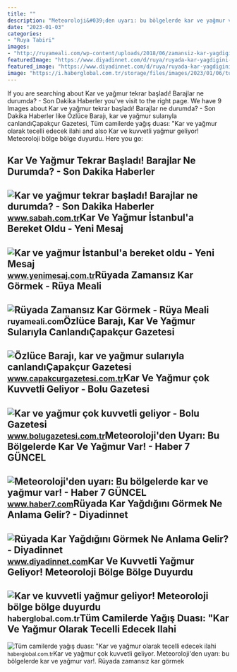```yaml
---
title: ""
description: "Meteoroloji&#039;den uyarı: bu bölgelerde kar ve yağmur var!"
date: "2023-01-03"
categories:
- "Ruya Tabiri"
images:
- "http://ruyameali.com/wp-content/uploads/2018/06/zamansiz-kar-yagdigini-gormek-1140x641.jpg"
featuredImage: "https://www.diyadinnet.com/d/ruya/ruyada-kar-yagdigini-gormek-ne-anlama-gelir-833.jpg"
featured_image: "https://www.diyadinnet.com/d/ruya/ruyada-kar-yagdigini-gormek-ne-anlama-gelir-833.jpg"
image: "https://i.haberglobal.com.tr/storage/files/images/2023/01/06/tum-camilerde-yagis-duasi-kar-ve-yagmur-olarak-tecelli-edecek-ilahi-rahmete-muhtaciz-TncP.jpg"
---
```


If you are searching about Kar ve yağmur tekrar başladı! Barajlar ne durumda? - Son Dakika Haberler you've visit to the right page. We have 9 Images about Kar ve yağmur tekrar başladı! Barajlar ne durumda? - Son Dakika Haberler like Özlüce Barajı, kar ve yağmur sularıyla canlandıÇapakçur Gazetesi, Tüm camilerde yağış duası: "Kar ve yağmur olarak tecelli edecek ilahi and also Kar ve kuvvetli yağmur geliyor! Meteoroloji bölge bölge duyurdu. Here you go:

Kar Ve Yağmur Tekrar Başladı! Barajlar Ne Durumda? - Son Dakika Haberler
------------------------------------------------------------------------

 ![Kar ve yağmur tekrar başladı! Barajlar ne durumda? - Son Dakika Haberler](https://iasbh.tmgrup.com.tr/bdd60e/752/395/0/32/862/486?u=https://isbh.tmgrup.com.tr/sbh/2021/02/12/kar-ve-yagmur-tekrar-basladi-barajlar-ne-durumda-1613119260946.jpg) <small>www.sabah.com.tr</small>Kar Ve Yağmur İstanbul'a Bereket Oldu - Yeni Mesaj
--------------------------------------------------

 ![Kar ve yağmur İstanbul'a bereket oldu - Yeni Mesaj](https://www.yenimesaj.com.tr/resimler/haberler/28/kar-ve-yagmur-istanbula-bereket-oldu-H1425295-11.jpg) <small>www.yenimesaj.com.tr</small>Rüyada Zamansız Kar Görmek - Rüya Meali
---------------------------------------

 ![Rüyada Zamansız Kar Görmek - Rüya Meali](http://ruyameali.com/wp-content/uploads/2018/06/zamansiz-kar-yagdigini-gormek-1140x641.jpg) <small>ruyameali.com</small>Özlüce Barajı, Kar Ve Yağmur Sularıyla CanlandıÇapakçur Gazetesi
----------------------------------------------------------------

 ![Özlüce Barajı, kar ve yağmur sularıyla canlandıÇapakçur Gazetesi](https://www.capakcurgazetesi.com.tr/wp-content/uploads/2022/05/Ozluce-Baraji-kar-ve-yagmur-sulariyla-canlandi.jpg) <small>www.capakcurgazetesi.com.tr</small>Kar Ve Yağmur çok Kuvvetli Geliyor - Bolu Gazetesi
--------------------------------------------------

 ![Kar ve yağmur çok kuvvetli geliyor - Bolu Gazetesi](https://www.bolugazetesi.com.tr/fotolar/2022/02/buyuk/kar-ve-yagmur-cok-kuvvetli-geliyor3743.jpg) <small>www.bolugazetesi.com.tr</small>Meteoroloji'den Uyarı: Bu Bölgelerde Kar Ve Yağmur Var! - Haber 7 GÜNCEL
------------------------------------------------------------------------

 ![Meteoroloji'den uyarı: Bu bölgelerde kar ve yağmur var! - Haber 7 GÜNCEL](https://i20.haber7.net/resize/1280x720/haber/haber7/bigmanset/2022/52/meteorolojiden_uyari_bu_bolgelerde_kar_ve_yagmur_var_1672122502_5847.jpg) <small>www.haber7.com</small>Rüyada Kar Yağdığını Görmek Ne Anlama Gelir? - Diyadinnet
---------------------------------------------------------

 ![Rüyada Kar Yağdığını Görmek Ne Anlama Gelir? - Diyadinnet](https://www.diyadinnet.com/d/ruya/ruyada-kar-yagdigini-gormek-ne-anlama-gelir-833.jpg) <small>www.diyadinnet.com</small>Kar Ve Kuvvetli Yağmur Geliyor! Meteoroloji Bölge Bölge Duyurdu
---------------------------------------------------------------

 ![Kar ve kuvvetli yağmur geliyor! Meteoroloji bölge bölge duyurdu](https://i.haberglobal.com.tr/storage/files/images/2021/12/06/kar-ve-kuvvetli-yagmur-geliyor-meteoroloji-bolge-bolge-duyurdu-37Cv.jpg) <small>haberglobal.com.tr</small>Tüm Camilerde Yağış Duası: "Kar Ve Yağmur Olarak Tecelli Edecek Ilahi
---------------------------------------------------------------------

 ![Tüm camilerde yağış duası: "Kar ve yağmur olarak tecelli edecek ilahi](https://i.haberglobal.com.tr/storage/files/images/2023/01/06/tum-camilerde-yagis-duasi-kar-ve-yagmur-olarak-tecelli-edecek-ilahi-rahmete-muhtaciz-TncP.jpg) <small>haberglobal.com.tr</small>Kar ve yağmur çok kuvvetli geliyor. Meteoroloji'den uyarı: bu bölgelerde kar ve yağmur var!. Rüyada zamansız kar görmek
